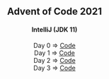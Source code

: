 <h2 align="center">
Advent of Code 2021
</h2>
<h4 align="center">
IntelliJ (JDK 11)
</h4>
<p align="center">
  Day 0 => <a href="https://youtu.be/dQw4w9WgXcQ">Code</a><br/>
  Day 1 => <a href="https://github.com/TmsC21/adventofcode-2021/blob/day_1/src/Main.java">Code</a><br/>
  Day 2 => <a href="https://github.com/TmsC21/adventofcode-2021/blob/day_2/src/Main.java">Code</a><br/>
  Day 3 => <a href="https://github.com/TmsC21/adventofcode-2021/blob/day_3/src/Main.java">Code</a><br/>
</p>



